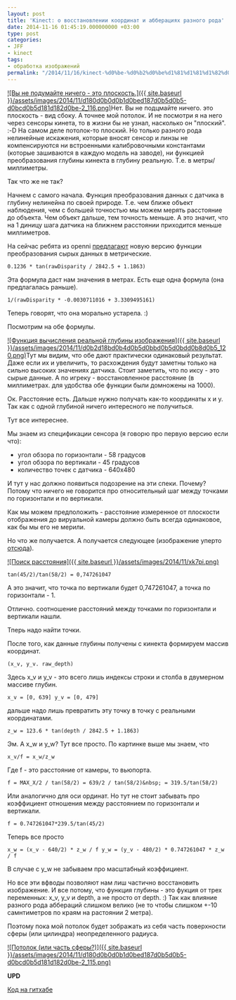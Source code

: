 ```yaml
---
layout: post
title: 'Kinect: о восстановлении координат и абберациях разного рода'
date: 2014-11-16 01:45:19.000000000 +03:00
type: post
categories:
- JFF
- kinect
tags:
- обработка изображений
permalink: "/2014/11/16/kinect-%d0%be-%d0%b2%d0%be%d1%81%d1%81%d1%82%d0%b0%d0%bd%d0%be%d0%b2%d0%bb%d0%b5%d0%bd%d0%b8%d0%b8-%d0%ba%d0%be%d0%be%d1%80%d0%b4%d0%b8%d0%bd%d0%b0%d1%82-%d0%b8-%d0%b0%d0%b1%d0%b1%d0%b5%d1%80%d0%b0/"
---
```

[![Вы не подумайте ничего - это плоскость.]({{ site.baseurl }}/assets/images/2014/11/d180d0b0d0b1d0bed187d0b5d0b5-d0bcd0b5d181d182d0be-2_116.png)](/2014/11/d180d0b0d0b1d0bed187d0b5d0b5-d0bcd0b5d181d182d0be-2_116.png)Нет. Вы не подцмайте ничего. это плоскость - вид сбоку. А точнее мой потолок. И не посмотри я на него через сенсоры кинета, то в жизни бы не узнал, насколько он "плоский". :-D На самом деле потолок-то плоский. Но только разного рода нелинейные искажения, которые вносят сенсор и линзы не компенсируются ни встроенными калибровочными константами (которые зашиваются в каждую модель на заводе), ни функцией преобразования глубины кинекта в глубину реальную. Т.е. в метры/миллиметры.

Так что же не так?

Начнем с самого начала. Функция преобразования данных с датчика в глубину нелинейна по своей природе. Т.е. чем ближе объект наблюдения, чем с большей точностью мы можем мерять расстояние до объекта. Чем объект дальше, тем точность меньше. А это значит, что на 1 диницу шага датчика на ближнем расстоянии приходится меньше миллиметров.

На сейчас ребята из openni [предлагают](http://openkinect.org/wiki/Imaging_Information "Color\Depth mapping") новую версию функции преобразования сырых данных в метрические.

```
0.1236 * tan(rawDisparity / 2842.5 + 1.1863)
```

Эта формула даст нам значения в метрах. Есть еще одна формула (она предлагалась раньше).

```
1/(rawDisparity * -0.0030711016 + 3.3309495161)
```

Теперь говорят, что она морально устарела. :)

Посмотрим на обе формулы.

[![Функция вычисления реальной глубины изображения]({{ site.baseurl }}/assets/images/2014/11/d0b2d18bd0b4d0b5d0bbd0b5d0bdd0b8d0b5_120.png)](/2014/11/d0b2d18bd0b4d0b5d0bbd0b5d0bdd0b8d0b5_120.png)Тут мы видим, что обе дают практически одинаковый результат. Даже если их и увеличить, то расхождения будут заметны только на сильно высоких значениях датчика. Стоит заметить, что по иксу - это сырые данные. А по игреку - восстановленное расстояние (в миллиметрах. для удобства обе функции были домножены на 1000).

Ок. Расстояние есть. Дальше нужно получать как-то координаты x и y. Так как с одной глубиной ничего интересного не получиться.

Тут все интереснее.

Мы знаем из спецификации сенсора (я говорю про первую версию если что):

- угол обзора по горизонтали - 58 градусов
- угол обзора по вертикали - 45 градусов
- количество точек с датчика - 640х480

И тут у нас должно появиться подозрение на эти спеки. Почему? Потому что ничего не говорится про относительный шаг между точками по горизонтали и по вертикали.

Как мы можем предположить - расстояние измеренное от плоскости отображения до вируальной камеры должно быть всегда одинаковое, как бы мы его не мерили.

Но что же получается. А получается следующее (изображение уперто [отсюда](http://stackoverflow.com/questions/17832238/kinect-intrinsic-parameters-from-field-of-view/18199938#18199938)).

[![Поиск расстояния]({{ site.baseurl }}/assets/images/2014/11/xk7pi.png)](/2014/11/xk7pi.png)

```
tan(45/2)/tan(58/2) = 0,747261047
```

А это значит, что точка по вертикали будет 0,747261047, а точка по горизонтали - 1.

Отлично. соотношение расстояний между точками по горизонтали и вертикали нашли.

Тперь надо найти точки.

После того, как данные глубины получены с кинекта формируем массив координат.

```
(x_v, y_v. raw_depth)
```

Здесь x_v и y_v - это всего лишь индексы строки и столба в двумерном массиве глубин.

```
x_v = [0, 639] y_v = [0, 479]
```

дальше надо лишь превратить эту точку в точку с реальными координатами.

```
z_w = 123.6 * tan(depth / 2842.5 + 1.1863)
```

Эм. А x_w и y_w? Тут все просто. По картинке выше мы знаем, что

```
x_v/f = x_w/z_w
```

Где f - это расстояние от камеры, то вьюпорта.

```
f = MAX_X/2 / tan(58/2) = 639/2 / tan(58/2)&nbsp; = 319.5/tan(58/2)
```

Или аналогично для оси ординат. Но тут не стоит забывать про коэффициент отношения между расстоянием по горизонтали и вертикали.

```
f = 0.747261047*239.5/tan(45/2)
```

Теперь все просто

```
x_w = (x_v - 640/2) * z_w / f y_w = (y_v - 480/2) * 0.747261047 * z_w / f
```

В случае с y_w не забываем про масштабный коэффициент.

Но все эти вфводы позволяют нам лиш частично восстановить изображение. И все потому, что функция глубины - это фукция от трех переменных: x_v, y_v и depth, а не просто от depth. :) Так как влияние разного рода аббераций слишком велико (не то чтобы слишком +-10 самнтиметров по краям на растоянии 2 метра).

Поэтому пока мой потолок будет зображать из себя часть поверхности сферы (или цилиндра) неопределенного радиуса.

[![Потолок (или часть сферы?)]({{ site.baseurl }}/assets/images/2014/11/d180d0b0d0b1d0bed187d0b5d0b5-d0bcd0b5d181d182d0be-2_115.png)](/2014/11/d180d0b0d0b1d0bed187d0b5d0b5-d0bcd0b5d181d182d0be-2_115.png)

**UPD**

[Код на гитхабе](https://github.com/RussianPenguin/kinectDepthView "Kinect depth view with Ogre3d")

